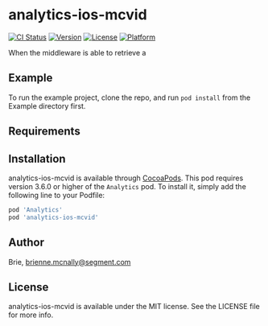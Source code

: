 # analytics-ios-mcvid

[![CI Status](https://img.shields.io/travis/Brie/analytics-ios-mcvid.svg?style=flat)](https://travis-ci.org/Brie/analytics-ios-mcvid)
[![Version](https://img.shields.io/cocoapods/v/analytics-ios-mcvid.svg?style=flat)](https://cocoapods.org/pods/analytics-ios-mcvid)
[![License](https://img.shields.io/cocoapods/l/analytics-ios-mcvid.svg?style=flat)](https://cocoapods.org/pods/analytics-ios-mcvid)
[![Platform](https://img.shields.io/cocoapods/p/analytics-ios-mcvid.svg?style=flat)](https://cocoapods.org/pods/analytics-ios-mcvid)

When the middleware is able to retrieve a

## Example

To run the example project, clone the repo, and run `pod install` from the Example directory first.

## Requirements

## Installation

analytics-ios-mcvid is available through [CocoaPods](https://cocoapods.org). This pod requires version 3.6.0 or higher of the `Analytics` pod. To install
it, simply add the following line to your Podfile:

```ruby
pod 'Analytics'
pod 'analytics-ios-mcvid'
```

## Author

Brie, brienne.mcnally@segment.com

## License

analytics-ios-mcvid is available under the MIT license. See the LICENSE file for more info.
